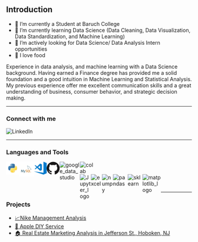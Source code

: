 ## Introduction


- 🔭 I’m currently a Student at Baruch College
- 🌱 I’m currently learning Data Science (Data Cleaning, Data Visualization, Data Standardization, and Machine Learning)
- 👯 I’m actively looking for Data Science/ Data Analysis Intern opportunities
- 🤔 I love food 

Experience in data analysis, and machine learning with a Data Science background.
Having earned a Finance degree has provided me a solid foundation and a good intuition in Machine Learning and Statistical Analysis.
My previous experience offer me excellent communication skills and a great understanding of business, consumer behavior, and strategic decision making.

---
### Connect with me

[<img align="left" alt="LinkedIn" width="80" src="https://github.com/melanieshi0120/melanieshi0120/blob/master/linkedin.ico" />]( https://www.linkedin.com/in/chen-liu-0086a91a0/)
<br />

---

### Languages and Tools

<img align="left" alt="Python" width="35" src="https://raw.githubusercontent.com/github/explore/80688e429a7d4ef2fca1e82350fe8e3517d3494d/topics/python/python.png" />
<img align="left" alt="MySQL" width="40px" src="https://raw.githubusercontent.com/github/explore/80688e429a7d4ef2fca1e82350fe8e3517d3494d/topics/mysql/mysql.png" />
<img align="left" alt="Visual Studio Code" width="35" src="https://raw.githubusercontent.com/github/explore/80688e429a7d4ef2fca1e82350fe8e3517d3494d/topics/visual-studio-code/visual-studio-code.png" /> 
<img align="left" alt="GitHub" width="35" src="https://raw.githubusercontent.com/github/explore/78df643247d429f6cc873026c0622819ad797942/topics/github/github.png" />
<img align="left" alt="google_data_studio" width="55" src="https://github.com/melanieshi0120/melanieshi0120/blob/master/images/google_data_studio.png" />
<img align="left" alt="colab" width="40" src="https://github.com/melanieshi0120/melanieshi0120/blob/master/images/colab.png" />

<br />
<br />

<img align="left" alt="Jupyter_logo" width="30" src="https://github.com/melanieshi0120/melanieshi0120/blob/master/images/Jupyter_logo.png" />
<img align="left" alt="excel" class="center" width="30" src="https://github.com/melanieshi0120/melanieshi0120/blob/master/images/excel.png" />
<img align="left" alt="numpy" width="30" src="https://github.com/melanieshi0120/melanieshi0120/blob/master/images/numpy.png" />
<img align="left" alt="pandas" width="40" src="https://github.com/melanieshi0120/melanieshi0120/blob/master/images/pandas.png" />
<img align="left" alt="sklearn" width="40" src="https://github.com/melanieshi0120/melanieshi0120/blob/master/images/sklearn.png" />
<img align="left" alt="matplotlib_logo" width="50" src="https://github.com/melanieshi0120/melanieshi0120/blob/master/images/matplotlib_logo.png" />

<br />
<br />

---
### Projects
- [📈Nike Management Analysis](https://github.com/chenliu521/Nike_project)
- [🍏 Apple DIY Service](https://github.com/chenliu521/Apple-DIY-Servicet)
- [🏠 Real Estate Marketing Analysis in Jefferson St., Hoboken, NJ](https://github.com/chenliu521/Hoboken_project)
